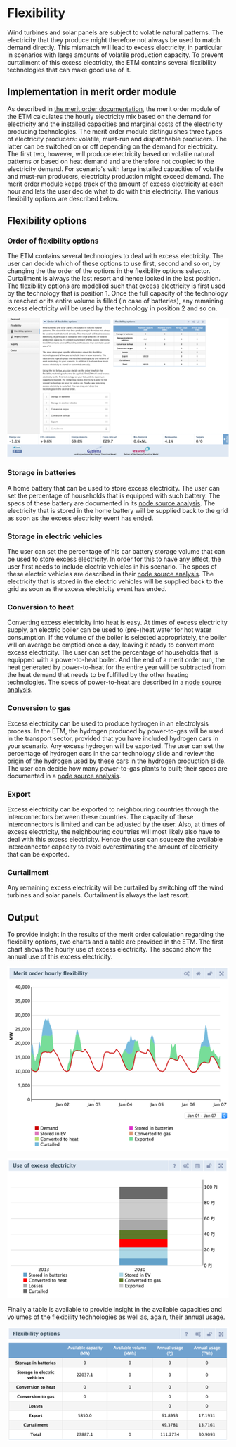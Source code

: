 # Flexibility

Wind turbines and solar panels are subject to volatile natural patterns. The electricity that they produce might therefore not always be used to match demand directly. This mismatch will lead to excess electricity, in particular in scenarios with large amounts of volatile production capacity. To prevent curtailment of this excess electricity, the ETM contains several flexibility technologies that can make good use of it.

## Implementation in merit order module

As described in [the merit order documentation](merit_order.md), the merit order module of the ETM calculates the hourly electricity mix based on the demand for electricity and the installed capacities and marginal costs of the electricity producing technologies. The merit order module distinguishes three types of electricity producers: volatile, must-run and dispatchable producers. The latter can be switched on or off depending on the demand for electricity. The first two, however, will produce electricity based on volatile natural patterns or based on heat demand and are therefore not coupled to the electricity demand. For scenario's with large installed capacities of volatile and must-run producers, electricity production might exceed demand. The merit order module keeps track of the amount of excess electricity at each hour and lets the user decide what to do with this electricity. The various flexibility options are described below.

## Flexibility options

### Order of flexibility options

The ETM contains several technologies to deal with excess electricity. The user can decide which of these options to use first, second and so on, by changing the the order of the options in the flexibility options selector. Curtailment is always the last resort and hence locked in the last position. The flexibility options are modelled such that excess electricity is first used by the technology that is position 1. Once the full capacity of the technology is reached or its entire volume is filled (in case of batteries), any remaining excess electricity will be used by the technology in position 2 and so on.

![Figure 1: Flexibility options selector](../images/20160809-screenshot-flex-options.png)

### Storage in batteries
A home battery that can be used to store excess electricity. The user can set the percentage of households that is equipped with such battery. The specs of these battery are documented in its [node source analysis](https://github.com/quintel/etdataset-public/blob/master/nodes_source_analyses/households/households_flexibility_p2p_electricity.converter.xlsx). The electricity that is stored in the home battery will be supplied back to the grid as soon as the excess electricity event has ended.

### Storage in electric vehicles
The user can set the percentage of his car battery storage volume that can be used to store excess electricity. In order for this to have any effect, the user first needs to include electric vehicles in his scenario. The specs of these electric vehicles are described in their [node source analysis](https://github.com/quintel/etdataset-public/blob/master/nodes_source_analyses/transport/transport_car_using_electricity.converter.xlsx). The electricity that is stored in the electric vehicles will be supplied back to the grid as soon as the excess electricity event has ended.

### Conversion to heat
Converting excess electricity into heat is easy. At times of excess electricity supply, an electric boiler can be used to (pre-)heat water for hot water consumption. If the volume of the boiler is selected appropriately, the boiler will on average be emptied once a day, leaving it ready to convert more excess electricity. The user can set the percentage of households that is equipped with a power-to-heat boiler. And the end of a merit order run, the heat generated by power-to-heat for the entire year will be subtracted from the heat demand that needs to be fulfilled by the other heating technologies. The specs of power-to-heat are described in a [node source analysis](https://github.com/quintel/etdataset-public/blob/master/nodes_source_analyses/households/households_flexibility_p2h_electricity.converter.xlsx).

### Conversion to gas
Excess electricity can be used to produce hydrogen in an electrolysis process. In the ETM, the hydrogen produced by power-to-gas will be used in the transport sector, provided that you have included hydrogen cars in your scenario. Any excess hydrogen will be exported. The user can set the percentage of hydrogen cars in the car technology slide and review the origin of the hydrogen used by these cars in the hydrogen production slide. The user can decide how many power-to-gas plants to built; their specs are documented in a [node source analysis](https://github.com/quintel/etdataset-public/blob/master/nodes_source_analyses/energy/energy_flexibility_p2g_electricity.converter.xlsx).

### Export
Excess electricity can be exported to neighbouring countries through the interconnectors between these countries. The capacity of these interconnectors is limited and can be adjusted by the user. Also, at times of excess electricity, the neighbouring countries will most likely also have to deal with this excess electricity. Hence the user can squeeze the available interconnector capacity to avoid overestimating the amount of electricity that can be exported.

### Curtailment
Any remaining excess electricity will be curtailed by switching off the wind turbines and solar panels. Curtailment is always the last resort.

## Output

To provide insight in the results of the merit order calculation regarding the flexibility options, two charts and a table are provided in the ETM. The first chart shows the hourly use of excess electricity. The second show the annual use of this excess electricity.

![Figure 2: Merit Order hourly flexbility chart](../images/20160810-screenshot-hourly-flex.png)

![Figure 3: Merit Order use of excess electricity chart](../images/20160810-screenshot-excess-el.png)

Finally a table is available to provide insight in the available capacities and volumes of the flexibility technologies as well as, again, their annual usage.

![Figure 4: Merit Order flexibility options table](../images/20160810-screenshot-flex-options.png)
